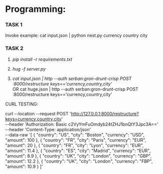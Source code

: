 # Programming:
### TASK 1

Invoke example:
cat input.json | python nest.py currency country city

### TASK 2
1. *pip install -r requirements.txt*

2. *hug -f server.py*

3. *cat input.json | http --auth serban:gron-drunt-crisp POST :8000/restructure keys=='currency,country,city'*\
  OR cat huge.json | http --auth serban:gron-drunt-crisp POST :8000/restructure keys=='currency,country,city'


CURL TESTING:

curl --location --request POST 'http://127.0.0.1:8000/restructure?keys=currency,country,city' \
--header 'Authorization: Basic c2VyYmFuOmdyb24tZHJ1bnQtY3Jpc3A==' \
--header 'Content-Type: application/json' \
--data-raw '[
  {
    "country": "US",
    "city": "Boston",
    "currency": "USD",
    "amount": 100
  },
  {
    "country": "FR",
    "city": "Paris",
    "currency": "EUR",
    "amount": 20
  },
  {
    "country": "FR",
    "city": "Lyon",
    "currency": "EUR",
    "amount": 11.4
  },
  {
    "country": "ES",
    "city": "Madrid",
    "currency": "EUR",
    "amount": 8.9
  },
  {
    "country": "UK",
    "city": "London",
    "currency": "GBP",
    "amount": 12.2
  },
  {
    "country": "UK",
    "city": "London",
    "currency": "FBP",
    "amount": 10.9
  }
]'